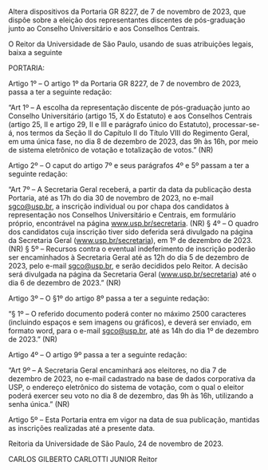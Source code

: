Altera dispositivos da Portaria GR 8227, de 7 de novembro de 2023, que dispõe sobre a eleição dos representantes discentes de pós-graduação junto ao Conselho Universitário e aos Conselhos Centrais.

O Reitor da Universidade de São Paulo, usando de suas atribuições legais, baixa a seguinte

PORTARIA:

Artigo 1º – O artigo 1º da Portaria GR 8227, de 7 de novembro de 2023, passa a ter a seguinte redação:

“Art 1º – A escolha da representação discente de pós-graduação junto ao Conselho Universitário (artigo 15, X do Estatuto) e aos Conselhos Centrais (artigo 25, II e artigo 29, II e III e parágrafo único do Estatuto), processar-se-á, nos termos da Seção II do Capítulo II do Título VIII do Regimento Geral, em uma única fase, no dia 8 de dezembro de 2023, das 9h às 16h, por meio de sistema eletrônico de votação e totalização de votos.” (NR)

Artigo 2º – O caput do artigo 7º e seus parágrafos 4º e 5º passam a ter a seguinte redação:

“Art 7º – A Secretaria Geral receberá, a partir da data da publicação desta Portaria, até as 17h do dia 30 de novembro de 2023, no e-mail sgco@usp.br, a inscrição individual ou por chapa dos candidatos à representação nos Conselhos Universitário e Centrais, em formulário próprio, encontrável na página www.usp.br/secretaria. (NR)
§ 4º – O quadro dos candidatos cuja inscrição tiver sido deferida será divulgado na página da Secretaria Geral (www.usp.br/secretaria), em 1º de dezembro de 2023. (NR)
§ 5º – Recursos contra o eventual indeferimento de inscrição poderão ser encaminhados à Secretaria Geral até as 12h do dia 5 de dezembro de 2023, pelo e-mail sgco@usp.br, e serão decididos pelo Reitor. A decisão será divulgada na página da Secretaria Geral (www.usp.br/secretaria) até o dia 6 de dezembro de 2023.” (NR)

Artigo 3º – O §1º do artigo 8º passa a ter a seguinte redação:

“§ 1º – O referido documento poderá conter no máximo 2500 caracteres (incluindo espaços e sem imagens ou gráficos), e deverá ser enviado, em formato word, para o e-mail sgco@usp.br, até as 14h do dia 1º de dezembro de 2023.” (NR)

Artigo 4º – O artigo 9º passa a ter a seguinte redação:

“Art 9º – A Secretaria Geral encaminhará aos eleitores, no dia 7 de dezembro de 2023, no e-mail cadastrado na base de dados corporativa da USP, o endereço eletrônico do sistema de votação, com o qual o eleitor poderá exercer seu voto no dia 8 de dezembro, das 9h às 16h, utilizando a senha única.” (NR)

Artigo 5º – Esta Portaria entra em vigor na data de sua publicação, mantidas as inscrições realizadas até a presente data.

Reitoria da Universidade de São Paulo, 24 de novembro de 2023.

CARLOS GILBERTO CARLOTTI JUNIOR
Reitor